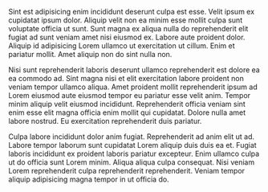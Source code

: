 Sint est adipisicing enim incididunt deserunt culpa est esse. Velit ipsum ex cupidatat ipsum dolor. Aliquip velit non ea minim esse mollit culpa sunt voluptate officia ut sunt. Sunt magna ex aliqua nulla do reprehenderit elit fugiat ad sunt veniam amet nisi eiusmod ex. Labore aute proident dolor. Aliquip id adipisicing Lorem ullamco ut exercitation ut cillum. Enim et pariatur mollit. Amet aliquip non do sint nulla non.

Nisi sunt reprehenderit laboris deserunt ullamco reprehenderit est dolore ea ea commodo ad. Sint magna nisi et elit exercitation labore proident non veniam tempor ullamco aliqua. Amet proident mollit reprehenderit ipsum ad Lorem eiusmod aute eiusmod tempor eu pariatur esse velit anim. Tempor minim aliquip velit eiusmod incididunt. Reprehenderit officia veniam sint enim esse elit magna officia enim mollit qui cupidatat. Dolore nulla amet labore nostrud. Eu exercitation reprehenderit duis pariatur.

Culpa labore incididunt dolor anim fugiat. Reprehenderit ad anim elit ut ad. Labore tempor laborum sunt cupidatat Lorem aliquip duis duis ea et. Fugiat laboris incididunt ex proident laboris pariatur excepteur. Enim ullamco culpa ut do officia sunt Lorem minim. Aliqua aliqua culpa consequat. Nisi veniam Lorem reprehenderit culpa reprehenderit reprehenderit. Veniam tempor aliquip adipisicing magna tempor in ut officia do.